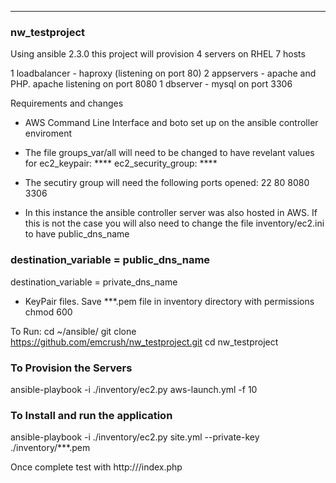 ----
### nw_testproject

Using ansible 2.3.0 this project will provision 4 servers on RHEL 7 hosts

1 loadbalancer - haproxy (listening on port 80)
2 appservers - apache and PHP. apache listening on port 8080 
1 dbserver - mysql on port 3306


Requirements and changes
- AWS Command Line Interface and boto set up on the ansible controller enviroment

- The file groups_var/all will need to be changed to have revelant values for
ec2_keypair: ****
ec2_security_group: ****

- The secutiry group will need the following ports opened:
22
80
8080
3306

- In this instance the ansible controller server was also hosted in AWS.  If this is not the case you will also need to change the file
inventory/ec2.ini to have public_dns_name
### destination_variable = public_dns_name
destination_variable = private_dns_name

- KeyPair files.  Save ***.pem file in inventory directory with permissions chmod 600


To Run:
cd ~/ansible/
git clone https://github.com/emcrush/nw_testproject.git
cd nw_testproject
### To Provision the Servers
ansible-playbook -i ./inventory/ec2.py aws-launch.yml -f 10
### To Install and run the application
ansible-playbook -i ./inventory/ec2.py  site.yml --private-key ./inventory/***.pem


Once complete test with http://<loadbalancerIP>/index.php